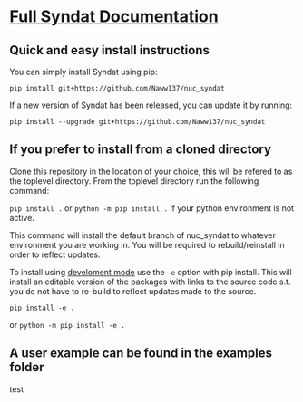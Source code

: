 # [Full Syndat Documentation](https://naww137.github.io/nuc_syndat/build/html/index.html)

## Quick and easy install instructions

You can simply install Syndat using pip:
```
pip install git+https://github.com/Naww137/nuc_syndat
```
If a new version of Syndat has been released, you can update it by running:
```
pip install --upgrade git+https://github.com/Naww137/nuc_syndat
```

## If you prefer to install from a cloned directory

Clone this repository in the location of your choice, this will be refered to as the toplevel directory. From the toplevel directory run the following command:

`pip install .`
or
`python -m pip install .`
if your python environment is not active.

This command will install the default branch of nuc_syndat to whatever environment you are working in. You will be required to rebuild/reinstall in order to reflect updates. 

To install using [develoment mode](https://setuptools.pypa.io/en/latest/userguide/development_mode.html) use the `-e` option with pip install. This will install an editable version of the packages with links to the source code s.t. you do not have to re-build to reflect updates made to the source.
```
pip install -e .
```
or 
`python -m pip install -e .`

## A user example can be found in the examples folder

test
